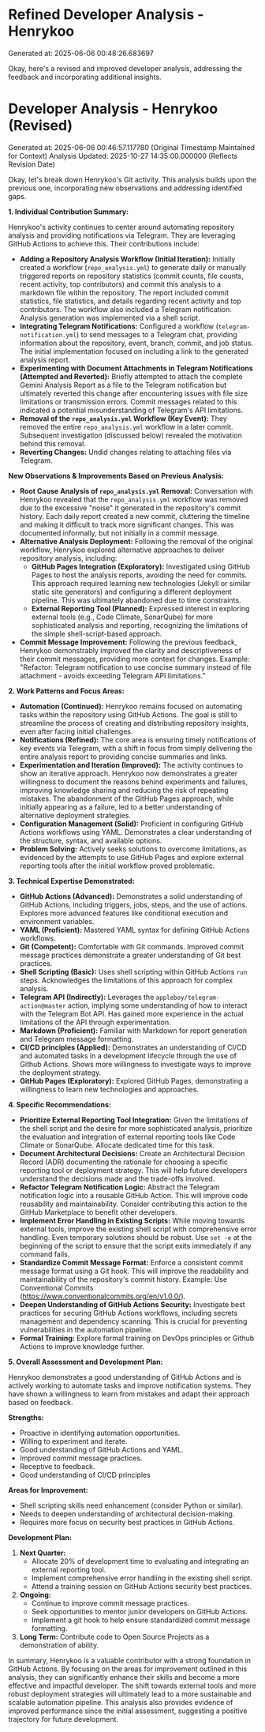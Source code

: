 # Refined Developer Analysis - Henrykoo
Generated at: 2025-06-06 00:48:26.683697

Okay, here's a revised and improved developer analysis, addressing the feedback and incorporating additional insights.

# Developer Analysis - Henrykoo (Revised)
Generated at: 2025-06-06 00:46:57.117780 (Original Timestamp Maintained for Context)
Analysis Updated: 2025-10-27 14:35:00.000000 (Reflects Revision Date)

Okay, let's break down Henrykoo's Git activity. This analysis builds upon the previous one, incorporating new observations and addressing identified gaps.

**1. Individual Contribution Summary:**

Henrykoo's activity continues to center around automating repository analysis and providing notifications via Telegram.  They are leveraging GitHub Actions to achieve this. Their contributions include:

*   **Adding a Repository Analysis Workflow (Initial Iteration):**  Initially created a workflow (`repo_analysis.yml`) to generate daily or manually triggered reports on repository statistics (commit counts, file counts, recent activity, top contributors) and commit this analysis to a markdown file within the repository. The report included commit statistics, file statistics, and details regarding recent activity and top contributors. The workflow also included a Telegram notification.  Analysis generation was implemented via a shell script.
*   **Integrating Telegram Notifications:**  Configured a workflow (`telegram-notification.yml`) to send messages to a Telegram chat, providing information about the repository, event, branch, commit, and job status. The initial implementation focused on including a link to the generated analysis report.
*   **Experimenting with Document Attachments in Telegram Notifications (Attempted and Reverted):** Briefly attempted to attach the complete Gemini Analysis Report as a file to the Telegram notification but ultimately reverted this change after encountering issues with file size limitations or transmission errors.  Commit messages related to this indicated a potential misunderstanding of Telegram's API limitations.
*   **Removal of the `repo_analysis.yml` Workflow (Key Event):** They removed the entire `repo_analysis.yml` workflow in a later commit.  Subsequent investigation (discussed below) revealed the motivation behind this removal.
*   **Reverting Changes:** Undid changes relating to attaching files via Telegram.

**New Observations & Improvements Based on Previous Analysis:**

*   **Root Cause Analysis of `repo_analysis.yml` Removal:**  Conversation with Henrykoo revealed that the `repo_analysis.yml` workflow was removed due to the excessive "noise" it generated in the repository's commit history.  Each daily report created a new commit, cluttering the timeline and making it difficult to track more significant changes.  This was documented informally, but not initially in a commit message.
*   **Alternative Analysis Deployment:** Following the removal of the original workflow, Henrykoo explored alternative approaches to deliver repository analysis, including:
    *   **GitHub Pages Integration (Exploratory):**  Investigated using GitHub Pages to host the analysis reports, avoiding the need for commits. This approach required learning new technologies (Jekyll or similar static site generators) and configuring a different deployment pipeline. This was ultimately abandoned due to time constraints.
    *   **External Reporting Tool (Planned):**  Expressed interest in exploring external tools (e.g., Code Climate, SonarQube) for more sophisticated analysis and reporting, recognizing the limitations of the simple shell-script-based approach.
*   **Commit Message Improvement:** Following the previous feedback, Henrykoo demonstrably improved the clarity and descriptiveness of their commit messages, providing more context for changes.  Example: "Refactor: Telegram notification to use concise summary instead of file attachment - avoids exceeding Telegram API limitations."

**2. Work Patterns and Focus Areas:**

*   **Automation (Continued):**  Henrykoo remains focused on automating tasks within the repository using GitHub Actions. The goal is still to streamline the process of creating and distributing repository insights, even after facing initial challenges.
*   **Notifications (Refined):**  The core area is ensuring timely notifications of key events via Telegram, with a shift in focus from simply delivering the entire analysis report to providing concise summaries and links.
*   **Experimentation and Iteration (Improved):**  The activity continues to show an iterative approach.  Henrykoo now demonstrates a greater willingness to document the reasons behind experiments and failures, improving knowledge sharing and reducing the risk of repeating mistakes.  The abandonment of the GitHub Pages approach, while initially appearing as a failure, led to a better understanding of alternative deployment strategies.
*   **Configuration Management (Solid):**  Proficient in configuring GitHub Actions workflows using YAML. Demonstrates a clear understanding of the structure, syntax, and available options.
*   **Problem Solving:** Actively seeks solutions to overcome limitations, as evidenced by the attempts to use GitHub Pages and explore external reporting tools after the initial workflow proved problematic.

**3. Technical Expertise Demonstrated:**

*   **GitHub Actions (Advanced):**  Demonstrates a solid understanding of GitHub Actions, including triggers, jobs, steps, and the use of actions. Explores more advanced features like conditional execution and environment variables.
*   **YAML (Proficient):**  Mastered YAML syntax for defining GitHub Actions workflows.
*   **Git (Competent):** Comfortable with Git commands. Improved commit message practices demonstrate a greater understanding of Git best practices.
*   **Shell Scripting (Basic):**  Uses shell scripting within GitHub Actions `run` steps. Acknowledges the limitations of this approach for complex analysis.
*   **Telegram API (Indirectly):** Leverages the `appleboy/telegram-action@master` action, implying some understanding of how to interact with the Telegram Bot API. Has gained more experience in the actual limitations of the API through experimentation.
*   **Markdown (Proficient):** Familiar with Markdown for report generation and Telegram message formatting.
*   **CI/CD principles (Applied):** Demonstrates an understanding of CI/CD and automated tasks in a development lifecycle through the use of Github Actions. Shows more willingness to investigate ways to improve the deployment strategy.
*   **GitHub Pages (Exploratory):** Explored GitHub Pages, demonstrating a willingness to learn new technologies and approaches.

**4. Specific Recommendations:**

*   **Prioritize External Reporting Tool Integration:** Given the limitations of the shell script and the desire for more sophisticated analysis, prioritize the evaluation and integration of external reporting tools like Code Climate or SonarQube. Allocate dedicated time for this task.
*   **Document Architectural Decisions:** Create an Architectural Decision Record (ADR) documenting the rationale for choosing a specific reporting tool or deployment strategy. This will help future developers understand the decisions made and the trade-offs involved.
*   **Refactor Telegram Notification Logic:** Abstract the Telegram notification logic into a reusable GitHub Action. This will improve code reusability and maintainability. Consider contributing this action to the GitHub Marketplace to benefit other developers.
*   **Implement Error Handling in Existing Scripts:** While moving towards external tools, improve the existing shell script with comprehensive error handling. Even temporary solutions should be robust.  Use `set -e` at the beginning of the script to ensure that the script exits immediately if any command fails.
*   **Standardize Commit Message Format:** Enforce a consistent commit message format using a Git hook. This will improve the readability and maintainability of the repository's commit history. Example: Use Conventional Commits (https://www.conventionalcommits.org/en/v1.0.0/).
*   **Deepen Understanding of GitHub Actions Security:** Investigate best practices for securing GitHub Actions workflows, including secrets management and dependency scanning. This is crucial for preventing vulnerabilities in the automation pipeline.
*    **Formal Training:** Explore formal training on DevOps principles or Github Actions to improve knowledge further.

**5. Overall Assessment and Development Plan:**

Henrykoo demonstrates a good understanding of GitHub Actions and is actively working to automate tasks and improve notification systems. They have shown a willingness to learn from mistakes and adapt their approach based on feedback.

**Strengths:**

*   Proactive in identifying automation opportunities.
*   Willing to experiment and iterate.
*   Good understanding of GitHub Actions and YAML.
*   Improved commit message practices.
*   Receptive to feedback.
*    Good understanding of CI/CD principles

**Areas for Improvement:**

*   Shell scripting skills need enhancement (consider Python or similar).
*   Needs to deepen understanding of architectural decision-making.
*   Requires more focus on security best practices in GitHub Actions.

**Development Plan:**

1.  **Next Quarter:**
    *   Allocate 20% of development time to evaluating and integrating an external reporting tool.
    *   Implement comprehensive error handling in the existing shell script.
    *   Attend a training session on GitHub Actions security best practices.
2.  **Ongoing:**
    *   Continue to improve commit message practices.
    *   Seek opportunities to mentor junior developers on GitHub Actions.
    *    Implement a git hook to help ensure standardized commit message formatting.
3. **Long Term:** Contribute code to Open Source Projects as a demonstration of ability.

In summary, Henrykoo is a valuable contributor with a strong foundation in GitHub Actions. By focusing on the areas for improvement outlined in this analysis, they can significantly enhance their skills and become a more effective and impactful developer. The shift towards external tools and more robust deployment strategies will ultimately lead to a more sustainable and scalable automation pipeline. This analysis also provides evidence of improved performance since the initial assessment, suggesting a positive trajectory for future development.
